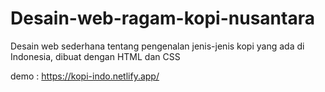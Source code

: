 # Desain-web-ragam-kopi-nusantara
Desain web sederhana tentang pengenalan jenis-jenis kopi yang ada di Indonesia, dibuat dengan HTML dan CSS

demo : https://kopi-indo.netlify.app/

